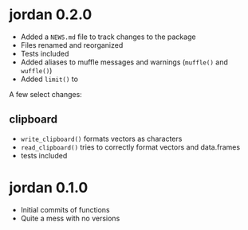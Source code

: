 # jordan 0.2.0

* Added a `NEWS.md` file to track changes to the package
* Files renamed and reorganized
* Tests included
* Added aliases to muffle messages and warnings (`muffle()` and `wuffle()`)
* Added `limit()` to 

A few select changes:

## clipboard

* `write_clipboard()` formats vectors as characters
* `read_clipboard()` tries to correctly format vectors and data.frames
* tests included

# jordan 0.1.0

* Initial commits of functions
* Quite a mess with no versions
